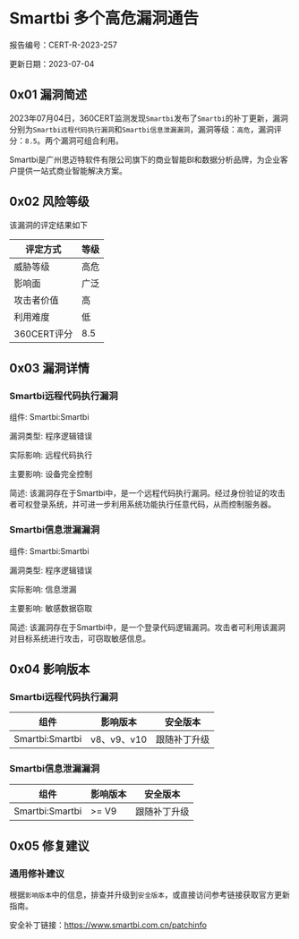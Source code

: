 # Smartbi 多个高危漏洞通告

报告编号：CERT-R-2023-257

更新日期：2023-07-04

## 0x01  漏洞简述

2023年07月04日，360CERT监测发现`Smartbi`发布了`Smartbi`的补丁更新，漏洞分别为`Smartbi远程代码执行漏洞`和`Smartbi信息泄漏漏洞`，漏洞等级：`高危`，漏洞评分：`8.5`。两个漏洞可组合利用。

Smartbi是广州思迈特软件有限公司旗下的商业智能BI和数据分析品牌，为企业客户提供一站式商业智能解决方案。

## 0x02  风险等级

该漏洞的评定结果如下

| 评定方式    | 等级 |
| ----------- | ---- |
| 威胁等级    | 高危 |
| 影响面      | 广泛 |
| 攻击者价值  | 高   |
| 利用难度    | 低   |
| 360CERT评分 | 8.5  |

## 0x03  漏洞详情

### Smartbi远程代码执行漏洞

组件: Smartbi:Smartbi

漏洞类型: 程序逻辑错误

实际影响: 远程代码执行

主要影响: 设备完全控制

简述: 该漏洞存在于Smartbi中，是一个远程代码执行漏洞。经过身份验证的攻击者可权登录系统，并可进一步利用系统功能执行任意代码，从而控制服务器。

### Smartbi信息泄漏漏洞

组件: Smartbi:Smartbi

漏洞类型: 程序逻辑错误

实际影响: 信息泄漏

主要影响: 敏感数据窃取

简述: 该漏洞存在于Smartbi中，是一个登录代码逻辑漏洞。攻击者可利用该漏洞对目标系统进行攻击，可窃取敏感信息。

## 0x04  影响版本

### Smartbi远程代码执行漏洞

| 组件            | 影响版本    | 安全版本     |
| --------------- | ----------- | ------------ |
| Smartbi:Smartbi | v8、v9、v10 | 跟随补丁升级 |

### Smartbi信息泄漏漏洞

| 组件            | 影响版本 | 安全版本     |
| --------------- | -------- | ------------ |
| Smartbi:Smartbi | >= V9    | 跟随补丁升级 |

## 0x05  修复建议

### 通用修补建议

根据`影响版本`中的信息，排查并升级到`安全版本`，或直接访问参考链接获取官方更新指南。

安全补丁链接：https://www.smartbi.com.cn/patchinfo